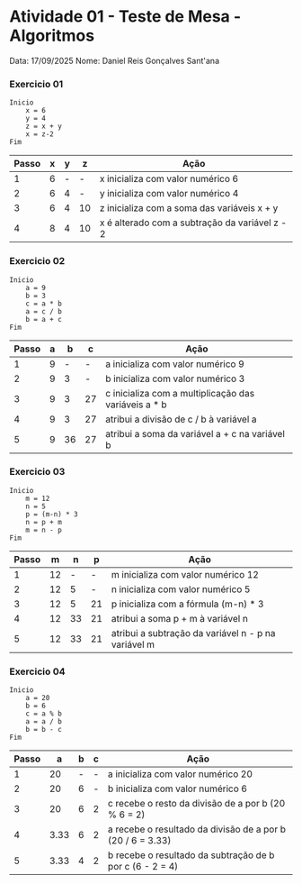 # Atividade 01 - Teste de Mesa - Algoritmos
Data: 17/09/2025
Nome: Daniel Reis Gonçalves Sant'ana

### Exercicio 01

```
Inicio
    x = 6
    y = 4
    z = x + y
    x = z-2
Fim
```

| Passo | x   | y   | z   | Ação                                           |
| ----- | --- | --- | --- | ---------------------------------------------- |
| 1     | 6   | -   | -   | x inicializa com valor numérico 6              |
| 2     | 6   | 4   | -   | y inicializa com valor numérico 4              |
| 3     | 6   | 4   | 10  | z inicializa com a soma das variáveis x + y    |
| 4     | 8   | 4   | 10  | x é alterado com a subtração da variável z - 2 |

### Exercicio 02

```
Inicio
    a = 9
    b = 3
    c = a * b
    a = c / b
    b = a + c
Fim
```

| Passo | a   | b   | c   | Ação                                                  |
| ----- | --- | --- | --- | ----------------------------------------------------- |
| 1     | 9   | -   | -   | a inicializa com valor numérico 9                     |
| 2     | 9   | 3   | -   | b inicializa com valor numérico 3                     |
| 3     | 9   | 3   | 27  | c inicializa com a multiplicação das variáveis a \* b |
| 4     | 9   | 3   | 27  | atribui a divisão de c / b à variável a               |
| 5     | 9   | 36  | 27  | atribui a soma da variável a + c na variável b        |

### Exercicio 03

```
Inicio
    m = 12
    n = 5
    p = (m-n) * 3
    n = p + m
    m = n - p
Fim
```

| Passo | m   | n   | p   | Ação                                                |
| ----- | --- | --- | --- | --------------------------------------------------- |
| 1     | 12  | -   | -   | m inicializa com valor numérico 12                  |
| 2     | 12  | 5   | -   | n inicializa com valor numérico 5                   |
| 3     | 12  | 5   | 21  | p inicializa com a fórmula (m-n) \* 3               |
| 4     | 12  | 33  | 21  | atribui a soma p + m à variável n                   |
| 5     | 12  | 33  | 21  | atribui a subtração da variável n - p na variável m |

### Exercicio 04
````
Inicio
    a = 20
    b = 6
    c = a % b
    a = a / b
    b = b - c
Fim
````
| Passo | a    | b   | c   | Ação                                                       |
| ----- | ---- | --- | --- | ---------------------------------------------------------- |
| 1     | 20   | -   | -   | a inicializa com valor numérico 20                         |
| 2     | 20   | 6   | -   | b inicializa com valor numérico 6                          |
| 3     | 20   | 6   | 2   | c recebe o resto da divisão de a por b (20 % 6 = 2)        |
| 4     | 3.33 | 6   | 2   | a recebe o resultado da divisão de a por b (20 / 6 = 3.33) |
| 5     | 3.33 | 4   | 2   | b recebe o resultado da subtração de b por c (6 - 2 = 4)   |
